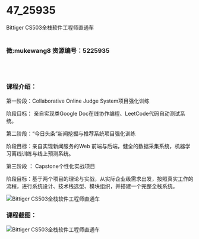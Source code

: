 # 47_25935
Bittiger CS503全栈软件工程师直通车
<br/></br>
<h3>微:mukewang8 资源编号：5225935</h3>
<br/></br>
<h3>课程介绍：</h3>
<p>第一阶段：Collaborative Online Judge System项目强化训练</p>
<p>阶段目标： 亲自实现类Google Doc在线协作编程、LeetCode代码自动测试系统。</p>
<p>第二阶段：“今日头条”新闻挖掘与推荐系统项目强化训练</p>
<p>阶段目标：亲自实现新闻服务的Web 前端与后端，健全的数据采集系统，机器学习离线训练与线上预测系统。</p>
<p>第三阶段 ： Capstone个性化实战项目</p>
<p>阶段目标：基于两个项目的理论与实战，从实际企业级需求出发，按照真实工作的流程，进行系统设计、技术栈选型、模块组织，并搭建一个完整全栈系统。</p>
<p><img src="https://www.ko996.com/wp-content/uploads/img/2022/08/1-84-300x190.png" alt="Bittiger CS503全栈软件工程师直通车"></p>
<div class="info-desc">
<h3>课程截图：</h3>
<p><img src="https://www.ko996.com/wp-content/uploads/img/2022/08/2-77.png" alt="Bittiger CS503全栈软件工程师直通车"></p>


			
</div>
